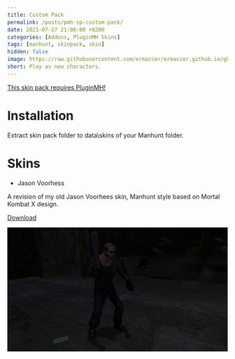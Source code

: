 ```yaml
---
title: Custom Pack
permalink: /posts/pmh-sp-custom-pack/
date: 2021-07-27 21:00:00 +0200
categories: [Addons, PluginMH Skins]
tags: [manhunt, skinpack, skin]   
hidden: false
image: https://raw.githubusercontent.com/ermaccer/ermaccer.github.io/gh-pages/assets/pmhsp/custom/jason.jpg
short: Play as new characters.
---
```


[This skin pack requires PluginMH!](https://ermaccer.github.io/posts/pluginmh/)

# Installation
Extract skin pack folder to data\skins of your Manhunt folder.

# Skins
- Jason Voorhess

A revision of my old Jason Voorhees skin, Manhunt style based on Mortal Kombat X design.

[Download](https://drive.google.com/file/d/1H2rxr802xEkR3n3DSqbO6wZVsej0TYd7/view?usp=sharing)




![Preview](https://raw.githubusercontent.com/ermaccer/ermaccer.github.io/gh-pages/assets/pmhsp/custom/jason.jpg)


